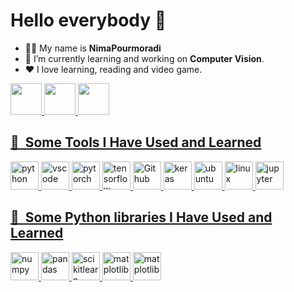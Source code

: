 # Hello everybody 👋

* 👨‍💻 My name is **NimaPourmoradi**
* 🔭 I’m currently learning and working on **Computer Vision**.
* ❤️ I love learning, reading and video game.

<a href="https://t.me/Nima_Pourmoradi">
  <img height="50" src="https://github.com/NimaPourmoradi/NimaPourmoradi/assets/76859791/c477cc84-31d4-49e9-9e0c-51f7e244fece"/>

<a href="www.linkedin.com/in/nima-pourmoradi">
  <img height="50" src="https://github.com/NimaPourmoradi/NimaPourmoradi/assets/76859791/5fc5db74-9076-4b7b-877c-8bf54f119bb8"/>

<a href="https://www.kaggle.com/nimapourmoradi">
  <img height="50" src="https://github.com/NimaPourmoradi/NimaPourmoradi/assets/76859791/b67db367-516c-47a8-a8bf-d4075245c0d4"/>

<h2> 🚀 &nbsp;Some Tools I Have Used and Learned</h2>
<p align="left">
<img src="https://cdn.jsdelivr.net/gh/devicons/devicon@latest/icons/python/python-original-wordmark.svg" alt="python" width="45" height="45"/> 
<img src="https://cdn.jsdelivr.net/gh/devicons/devicon/icons/vscode/vscode-original.svg" alt="vscode" width="45" height="45"/>
<img src="https://cdn.jsdelivr.net/gh/devicons/devicon@latest/icons/pytorch/pytorch-original.svg" alt="pytorch" width="45" height="45"/>
<img src="https://cdn.jsdelivr.net/gh/devicons/devicon@latest/icons/tensorflow/tensorflow-original.svg" alt="tensorflow" width="45" height="45"/>
<img src="https://cdn.jsdelivr.net/gh/devicons/devicon@latest/icons/github/github-original.svg" alt="Github" width="45" height="45"/>
<img src="https://cdn.jsdelivr.net/gh/devicons/devicon@latest/icons/keras/keras-original-wordmark.svg" alt="keras" width="45" height="45"/>
<img src="https://cdn.jsdelivr.net/gh/devicons/devicon@latest/icons/ubuntu/ubuntu-original.svg" alt="ubuntu" width="45" height="45"/>
<img src="https://cdn.jsdelivr.net/gh/devicons/devicon@latest/icons/linux/linux-original.svg" alt="linux" width="45" height="45"/>
<img src="https://cdn.jsdelivr.net/gh/devicons/devicon@latest/icons/jupyter/jupyter-original-wordmark.svg" alt="jupyter" width="45" height="45"/>
</p>

<h2> 🚀 &nbsp;Some Python libraries I Have Used and Learned</h2>
<p align="left">
<img src="https://cdn.jsdelivr.net/gh/devicons/devicon@latest/icons/numpy/numpy-original.svg" alt="numpy" width="45" height="45"/>
<img src="https://cdn.jsdelivr.net/gh/devicons/devicon@latest/icons/pandas/pandas-original-wordmark.svg" alt="pandas" width="45" height="45"/>
<img src="https://cdn.jsdelivr.net/gh/devicons/devicon@latest/icons/scikitlearn/scikitlearn-original.svg" alt="scikitlearn" width="45" height="45"/>
<img src="https://cdn.jsdelivr.net/gh/devicons/devicon@latest/icons/matplotlib/matplotlib-original.svg" alt="matplotlib" width="45" height="45"/>
<img src="https://github.com/NimaPourmoradi/NimaPourmoradi/assets/76859791/67bef915-8e7b-4456-9233-ab3b26128355" alt="matplotlib" width="45" height="45"/>
</p>
